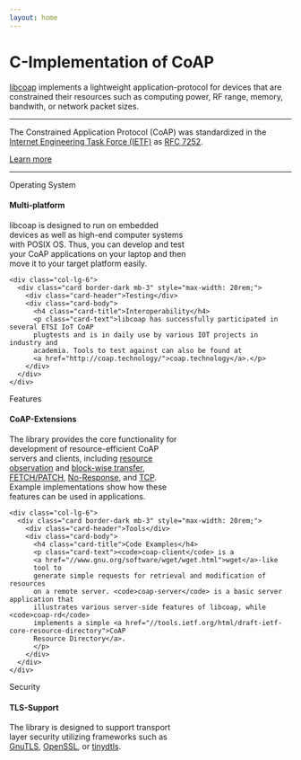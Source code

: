 ```yaml
---
layout: home
---
```


<!--
<div class="alert alert-dismissible alert-success">
  <button type="button" class="close" data-dismiss="alert">&times;</button>
  <a href="//github.com/obgm/libcoap/releases/tag/v4.2.0" class="alert-link">Version 4.2.0</a> is out! <strong>Try now!</strong>
</div>
-->

<div class="jumbotron">

  <h1>C-Implementation of CoAP</h1>

  <p class="lead"><a href="//github.com/obgm/libcoap">libcoap</a> implements a lightweight
  application-protocol for devices that are constrained their
  resources such as computing power, RF range, memory, bandwith, or
  network packet sizes.</p>

  <hr class="my-4">

  <p>The Constrained Application Protocol (CoAP) was standardized in the
  <a href="//ietf.org">Internet Engineering Task Force (IETF)</a> as <a
  href="//tools.ietf.org/html/rfc7252">RFC 7252</a>.</p>

  <p><a class="btn btn-primary btn-lg" href="http://coap.technology/"
  role="button">Learn more</a></p>
</div>

<hr class="my-4">

  <div class="row">
    <div class="col-lg-6">
      <div class="card border-dark mb-3" style="max-width: 20rem;">
        <div class="card-header">Operating System</div>
        <div class="card-body">
          <h4 class="card-title">Multi-platform</h4>
          <p class="card-text">libcoap is designed to run on embedded devices as well as high-end
          computer systems with POSIX OS. Thus, you can develop and test your
          CoAP applications on your laptop and then move it to your target
          platform easily.</p>
        </div>
      </div>
    </div>

    <div class="col-lg-6">
      <div class="card border-dark mb-3" style="max-width: 20rem;">
        <div class="card-header">Testing</div>
        <div class="card-body">
          <h4 class="card-title">Interoperability</h4>
          <p class="card-text">libcoap has successfully participated in several ETSI IoT CoAP
          plugtests and is in daily use by various IOT projects in industry and
          academia. Tools to test against can also be found at
          <a href="http://coap.technology/">coap.technology</a>.</p>
        </div>
      </div>
    </div>
  </div>

  <div class="row">
    <div class="col-lg-6">
      <div class="card border-dark mb-3" style="max-width: 20rem;">
        <div class="card-header">Features</div>
        <div class="card-body">
          <h4 class="card-title">CoAP-Extensions</h4>
          <p class="card-text">The library provides the core functionality for development of
          resource-efficient CoAP servers and clients, including
          <a href="//tools.ietf.org/html/rfc7641">resource observation</a> and
          <a href="//tools.ietf.org/html/rfc7959">block-wise transfer</a>,
          <a href="//tools.ietf.org/html/rfc8132">FETCH/PATCH</a>,
          <a href="https://tools.ietf.org/html/rfc7967">No-Response</a>, and
          <a href="https://tools.ietf.org/html/rfc8323">TCP</a>.  Example
          implementations show how these features can be used in applications.
          </p>
        </div>
      </div>
    </div>

    <div class="col-lg-6">
      <div class="card border-dark mb-3" style="max-width: 20rem;">
        <div class="card-header">Tools</div>
        <div class="card-body">
          <h4 class="card-title">Code Examples</h4>
          <p class="card-text"><code>coap-client</code> is a
          <a href="//www.gnu.org/software/wget/wget.html">wget</a>-like
          tool to
          generate simple requests for retrieval and modification of resources
          on a remote server. <code>coap-server</code> is a basic server application that
          illustrates various server-side features of libcoap, while <code>coap-rd</code>
          implements a simple <a href="//tools.ietf.org/html/draft-ietf-core-resource-directory">CoAP
          Resource Directory</a>.
          </p>
        </div>
      </div>
    </div>
  </div>

  <div class="row">
    <div class="col-lg-6">
      <div class="card border-dark mb-3" style="max-width: 20rem;">
        <div class="card-header">Security</div>
        <div class="card-body">
          <h4 class="card-title">TLS-Support</h4>
          <p class="card-text">The library is designed to support transport
          layer security utilizing frameworks such as <a href="//gnutls.org">GnuTLS</a>,
          <a href="//openssl.org">OpenSSL</a>, or
          <a href="//www.eclipse.org/tinydtls">tinydtls</a>.
          </p>
        </div>
      </div>
    </div>
  </div>

